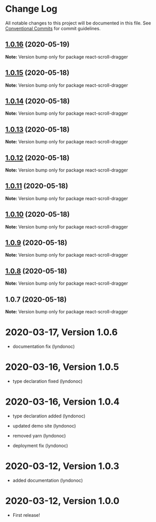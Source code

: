 # Change Log

All notable changes to this project will be documented in this file.
See [Conventional Commits](https://conventionalcommits.org) for commit guidelines.

## [1.0.16](https://github.com/lyndonoc/react-depot/compare/react-scroll-dragger@1.0.15...react-scroll-dragger@1.0.16) (2020-05-19)

**Note:** Version bump only for package react-scroll-dragger





## [1.0.15](https://github.com/lyndonoc/react-depot/compare/react-scroll-dragger@1.0.14...react-scroll-dragger@1.0.15) (2020-05-18)

**Note:** Version bump only for package react-scroll-dragger





## [1.0.14](https://github.com/lyndonoc/react-depot/compare/react-scroll-dragger@1.0.13...react-scroll-dragger@1.0.14) (2020-05-18)

**Note:** Version bump only for package react-scroll-dragger





## [1.0.13](https://github.com/lyndonoc/react-depot/compare/react-scroll-dragger@1.0.12...react-scroll-dragger@1.0.13) (2020-05-18)

**Note:** Version bump only for package react-scroll-dragger





## [1.0.12](https://github.com/lyndonoc/react-depot/compare/react-scroll-dragger@1.0.11...react-scroll-dragger@1.0.12) (2020-05-18)

**Note:** Version bump only for package react-scroll-dragger





## [1.0.11](https://github.com/lyndonoc/react-depot/compare/react-scroll-dragger@1.0.10...react-scroll-dragger@1.0.11) (2020-05-18)

**Note:** Version bump only for package react-scroll-dragger





## [1.0.10](https://github.com/lyndonoc/react-depot/compare/react-scroll-dragger@1.0.9...react-scroll-dragger@1.0.10) (2020-05-18)

**Note:** Version bump only for package react-scroll-dragger





## [1.0.9](https://github.com/lyndonoc/react-depot/compare/react-scroll-dragger@1.0.8...react-scroll-dragger@1.0.9) (2020-05-18)

**Note:** Version bump only for package react-scroll-dragger





## [1.0.8](https://github.com/lyndonoc/react-depot/compare/react-scroll-dragger@1.0.7...react-scroll-dragger@1.0.8) (2020-05-18)

**Note:** Version bump only for package react-scroll-dragger





## 1.0.7 (2020-05-18)

**Note:** Version bump only for package react-scroll-dragger

2020-03-17, Version 1.0.6
=========================

 * documentation fix (lyndonoc)


2020-03-16, Version 1.0.5
=========================

 * type declaration fixed (lyndonoc)


2020-03-16, Version 1.0.4
=========================

 * type declaration added (lyndonoc)

 * updated demo site (lyndonoc)

 * removed yarn (lyndonoc)

 * deployment fix (lyndonoc)


2020-03-12, Version 1.0.3
=========================

 * added documentation (lyndonoc)


2020-03-12, Version 1.0.0
=========================

 * First release!
